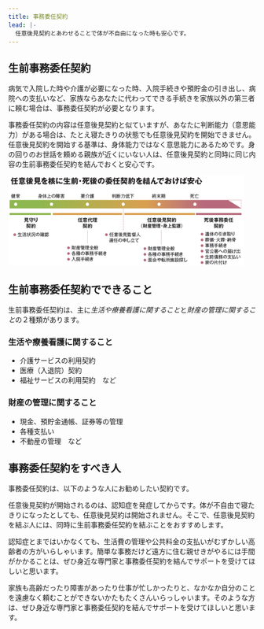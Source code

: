 ```yaml
---
title: 事務委任契約
lead: |-
  任意後見契約とあわせることで体が不自由になった時も安心です。
---
```

## 生前事務委任契約

病気で入院した時や介護が必要になった時、入院手続きや預貯金の引き出し、病院への支払いなど、家族ならあなたに代わってできる手続きを家族以外の第三者に頼む場合は、事務委任契約が必要となります。

事務委任契約の内容は任意後見契約と似ていますが、あなたに判断能力（意思能力）がある場合は、たとえ寝たきりの状態でも任意後見契約を開始できません。任意後見契約を開始する基準は、身体能力ではなく意思能力にあるためです。身の回りのお世話を頼める親族が近くにいない人は、任意後見契約と同時に同じ内容の生前事務委任契約を結んでおくと安心です。

![任意後見と生前事務委任の開始時期が違うことがわかる図](./images/event-flow-from-healthy-to-death.png)

## 生前事務委任契約でできること

生前事務委任契約は、主に*生活や療養看護に関すること*と*財産の管理に関すること*の２種類があります。

### 生活や療養看護に関すること

- 介護サービスの利用契約
- 医療（入退院）契約
- 福祉サービスの利用契約　など

### 財産の管理に関すること

- 現金、預貯金通帳、証券等の管理
- 各種支払い
- 不動産の管理　など

## 事務委任契約をすべき人

事務委任契約は、以下のような人にお勧めしたい契約です。

<case name="任意後見契約を結ぶ人">

任意後見契約が開始されるのは、認知症を発症してからです。体が不自由で寝たきりになったとしても、任意後見契約は開始されません。そこで、任意後見契約を結ぶ人には、同時に生前事務委任契約を結ぶことをおすすめします。

</case>

<case name="子供や頼れる親戚が近くにいない人 ">

認知症とまではいかなくても、生活費の管理や公共料金の支払いがむずかしい高齢者の方がいらしゃいます。簡単な事務だけど遠方に住む親せきがやるには手間がかかることは、ぜひ身近な専門家と事務委任契約を結んでサポートを受けてほしいと思います。

</case>

<case name="できるだけ家族に迷惑をかけたくない人">

家族も高齢だったり障害があったり仕事が忙しかったりと、なかなか自分のことを遠慮なく頼むことができないかたもたくさんいらっしゃいます。そのような方は、ぜひ身近な専門家と事務委任契約を結んでサポートを受けてほしいと思います。

</case>
